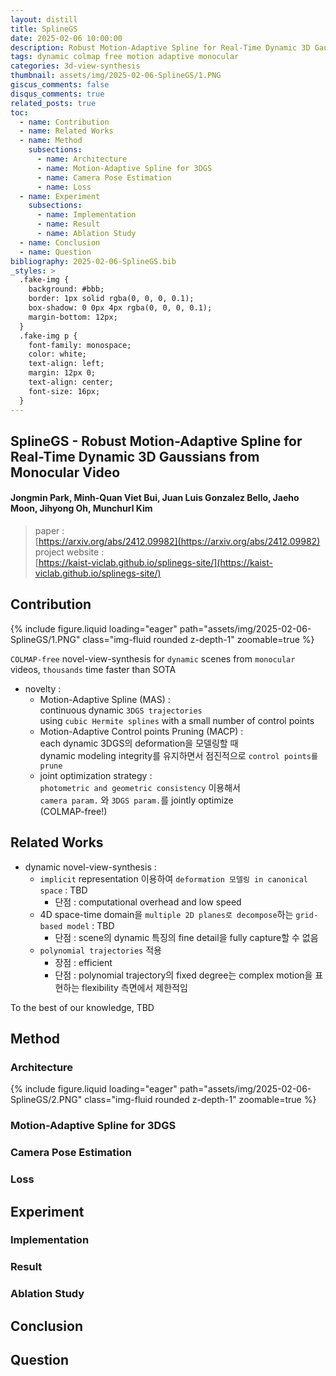 ```yaml
---
layout: distill
title: SplineGS
date: 2025-02-06 10:00:00
description: Robust Motion-Adaptive Spline for Real-Time Dynamic 3D Gaussians from Monocular Video
tags: dynamic colmap free motion adaptive monocular
categories: 3d-view-synthesis
thumbnail: assets/img/2025-02-06-SplineGS/1.PNG
giscus_comments: false
disqus_comments: true
related_posts: true
toc:
  - name: Contribution
  - name: Related Works
  - name: Method
    subsections:
      - name: Architecture
      - name: Motion-Adaptive Spline for 3DGS
      - name: Camera Pose Estimation
      - name: Loss
  - name: Experiment
    subsections:
      - name: Implementation
      - name: Result
      - name: Ablation Study
  - name: Conclusion
  - name: Question
bibliography: 2025-02-06-SplineGS.bib
_styles: >
  .fake-img {
    background: #bbb;
    border: 1px solid rgba(0, 0, 0, 0.1);
    box-shadow: 0 0px 4px rgba(0, 0, 0, 0.1);
    margin-bottom: 12px;
  }
  .fake-img p {
    font-family: monospace;
    color: white;
    text-align: left;
    margin: 12px 0;
    text-align: center;
    font-size: 16px;
  }
---
```


## SplineGS - Robust Motion-Adaptive Spline for Real-Time Dynamic 3D Gaussians from Monocular Video

#### Jongmin Park, Minh-Quan Viet Bui, Juan Luis Gonzalez Bello, Jaeho Moon, Jihyong Oh, Munchurl Kim

> paper :  
[https://arxiv.org/abs/2412.09982](https://arxiv.org/abs/2412.09982)  
project website :  
[https://kaist-viclab.github.io/splinegs-site/](https://kaist-viclab.github.io/splinegs-site/)  

## Contribution

<div class="row mt-3">
    <div class="col-sm mt-3 mt-md-0">
        {% include figure.liquid loading="eager" path="assets/img/2025-02-06-SplineGS/1.PNG" class="img-fluid rounded z-depth-1" zoomable=true %}
    </div>
</div>

`COLMAP-free` novel-view-synthesis for `dynamic` scenes from `monocular` videos, `thousands` time faster than SOTA

- novelty :  
  - Motion-Adaptive Spline (MAS) :  
  continuous dynamic `3DGS trajectories`  
  using `cubic Hermite splines` with a small number of control points
  - Motion-Adaptive Control points Pruning (MACP) :  
  each dynamic 3DGS의 deformation을 모델링할 때  
  dynamic modeling integrity를 유지하면서 점진적으로 `control points를 prune`
  - joint optimization strategy :  
  `photometric and geometric consistency` 이용해서  
  `camera param.` 와 `3DGS param.`를 jointly optimize  
  (COLMAP-free!)

## Related Works

- dynamic novel-view-synthesis :  
  - `implicit` representation 이용하여 `deformation 모델링 in canonical space` : TBD  
    - 단점 : computational overhead and low speed
  - 4D space-time domain을 `multiple 2D planes로 decompose`하는 `grid-based model` : TBD  
    - 단점 : scene의 dynamic 특징의 fine detail을 fully capture할 수 없음
  - `polynomial trajectories` 적용  
    - 장점 : efficient
    - 단점 : polynomial trajectory의 fixed degree는 complex motion을 표현하는 flexibility 측면에서 제한적임

To the best of our knowledge, TBD

## Method

### Architecture

<div class="row mt-3">
    <div class="col-sm mt-3 mt-md-0">
        {% include figure.liquid loading="eager" path="assets/img/2025-02-06-SplineGS/2.PNG" class="img-fluid rounded z-depth-1" zoomable=true %}
    </div>
</div>

### Motion-Adaptive Spline for 3DGS

### Camera Pose Estimation

### Loss

## Experiment

### Implementation

### Result

### Ablation Study

## Conclusion

## Question